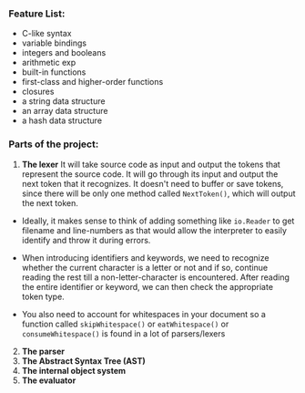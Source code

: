 ### Feature List:
- C-like syntax
- variable bindings
- integers and booleans
- arithmetic exp
- built-in functions
- first-class and higher-order functions 
- closures
- a string data structure
- an array data structure
- a hash data structure

### Parts of the project:
1. **The lexer**
  It will take source code as input and output the tokens that represent the 
  source code. It will go through its input and output the next token that it 
  recognizes. It doesn't need to buffer or save tokens, since there will be only 
  one method called `NextToken()`, which will output the next token.

- Ideally, it makes sense to think of adding something like `io.Reader` to get
filename and line-numbers as that would allow the interpreter to easily identify
and throw it during errors.

- When introducing identifiers and keywords, we need to recognize whether the 
current character is a letter or not and if so, continue reading the rest till 
a non-letter-character is encountered. After reading the entire identifier or 
keyword, we can then check the appropriate token type.

- You also need to account for whitespaces in your document so a function called 
`skipWhitespace()` or `eatWhitespace()` or `consumeWhitespace()` is found in a 
lot of parsers/lexers

2. **The parser**
3. **The Abstract Syntax Tree (AST)**
4. **The internal object system**
5. **The evaluator**


